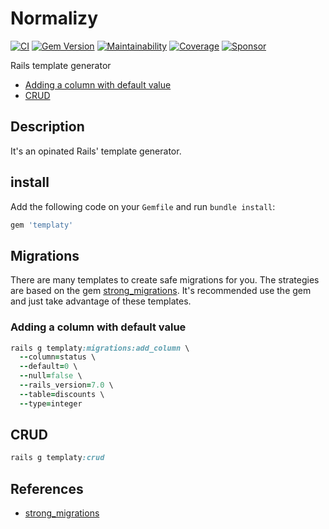 # Normalizy

[![CI](https://github.com/wbotelhos/templaty/workflows/CI/badge.svg)](https://github.com/wbotelhos/templaty/actions)
[![Gem Version](https://badge.fury.io/rb/templaty.svg)](https://badge.fury.io/rb/templaty)
[![Maintainability](https://api.codeclimate.com/v1/badges/f312587b4f126bb13e85/maintainability)](https://codeclimate.com/github/wbotelhos/templaty/maintainability)
[![Coverage](https://codecov.io/gh/wbotelhos/templaty/branch/main/graph/badge.svg)](https://codecov.io/gh/wbotelhos/templaty)
[![Sponsor](https://img.shields.io/badge/sponsor-%3C3-green)](https://www.patreon.com/wbotelhos)

Rails template generator

- [Adding a column with default value](#adding-a-column-with-default-value)
- [CRUD](#crud)

## Description

It's an opinated Rails' template generator.

## install

Add the following code on your `Gemfile` and run `bundle install`:

```ruby
gem 'templaty'
```

## Migrations

There are many templates to create safe migrations for you. The strategies are based on the gem [strong_migrations](https://github.com/ankane/strong_migrations). It's recommended use the gem and just take advantage of these templates.

### Adding a column with default value

```ruby
rails g templaty:migrations:add_column \
  --column=status \
  --default=0 \
  --null=false \
  --rails_version=7.0 \
  --table=discounts \
  --type=integer
```

## CRUD

```ruby
rails g templaty:crud
```

## References

- [strong_migrations](https://github.com/ankane/strong_migrations)
